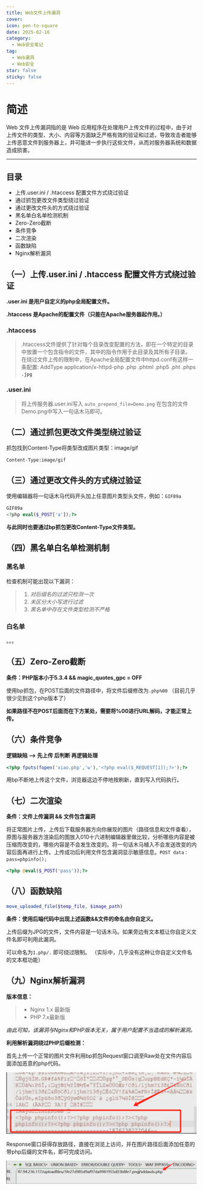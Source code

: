 ```yaml
---
title: Web文件上传漏洞
cover: 
icon: pen-to-square
date: 2025-02-16
category:
  - Web安全笔记
tag:
  - Web漏洞
  - Web安全
star: false
sticky: false
---
```

# 简述

Web 文件上传漏洞指的是 Web 应用程序在处理用户上传文件的过程中，由于对上传文件的类型、大小、内容等方面缺乏严格有效的验证和过滤，导致攻击者能够上传恶意文件到服务器上，并可能进一步执行这些文件，从而对服务器系统和数据造成损害。

---
## 目录
- 上传.user.ini / .htaccess 配置文件方式绕过验证
- 通过抓包更改文件类型绕过验证
- 通过更改文件头的方式绕过验证
- 黑名单白名单检测机制
- Zero-Zero截断
- 条件竞争
- 二次渲染
- 函数缺陷
- Nginx解析漏洞

<!-- more -->

## （一）上传.user.ini / .htaccess 配置文件方式绕过验证

**.user.ini 是用户自定义的php全局配置文件。**

**.htaccess 是Apache的配置文件（只能在Apache服务器起作用。）**

### .htaccess
> .htaccess文件提供了针对每个目录改变配置的方法，即在一个特定的目录中放置一个包含指令的文件，其中的指令作用于此目录及其所有子目录。 在绕过文件上传的限制中，在Apache全局配置文件中httpd.conf有这样一条配置: AddType application/x-httpd-php .php .phtml .php5 .pht .phps **`.jpg`**

### .user.ini
> 将上传服务器.user.ini写入
> `auto_prepend_file=Demo.png`
> 在包含的文件Demo.png中写入一句话木马即可。

## （二）通过抓包更改文件类型绕过验证

抓包找到Content-Type将类型改成图片类型：image/gif

```http
Content-Type:image/gif
```

## （三）通过更改文件头的方式绕过验证

使用编辑器将一句话木马代码开头加上任意图片类型头文件，例如：`GIF89a`
```php
GIF89a
<?php eval($_POST['a']);?>
```
**与此同时也要通过bp抓包更改Content-Type文件类型。**

## （四）黑名单白名单检测机制

### 黑名单

检查机制可能出现以下漏洞：

>1. *对后缀名的过滤只检测一次*
>2. *未区分大小写进行过滤*
>3. *黑名单中存在文件类型检测不严格*

### 白名单

。。。

## （五）Zero-Zero截断

**条件：PHP版本小于5.3.4 && magic_quotes_gpc = OFF**

使用bp抓包，在POST后面的文件路径中，将文件后缀修改为`.php%00` 
（目前几乎很少见到这个php版本了）

**如果路径不在POST后面而在下方某处，需要将%00进行URL解码，才能正常上传。**

## （六）条件竞争

**逻辑缺陷 --> 先上传 后判断 再逻辑处理**

```php
<?php fputs(fopen('xiao.php','w'),'<?php eval($_REQUEST[1]);?>');?>
```
用bp不断地上传这个文件，浏览器这边不停地按刷新，直到写入代码执行。

## （七）二次渲染

**条件：文件上传漏洞 && 文件包含漏洞**

将正常图片上传，上传后下载服务器方向你展现的图片（路径信息和文件查看），原图与服务器方渲染后的图放入010十六进制编辑器里做比较，分析哪些内容是被压缩而改变的，哪些内容是不会发生改变的。将一句话木马植入不会发送改变的内容后面再进行上传。上传成功后利用文件包含漏洞显示敏感信息。`POST data：pass=phpinfo();`

```php
<?php @eval($_POST('pass'));?>
```

## （八）函数缺陷

```php
move_uploaded_file($temp_file, $image_path)
```
**条件：使用后端代码中出现上述函数&&文件的命名由你自定义。**

上传后缀为JPG的文件，文件内容是一句话木马。如果旁边有文本框让你自定义文件名即可利用此漏洞。

可以命名为`1.php/.` 即可绕过限制。
（实际中，几乎没有这种让你自定义文件名的文本框功能）

## （九）Nginx解析漏洞

**版本信息：**
>- Nginx 1.x 最新版
>- PHP 7.x最新版

*由此可知，该漏洞与Nginx和PHP版本无关，属于用户配置不当造成的解析漏洞。*

**利用解析漏洞绕过PHP后缀检测：**

首先上传一个正常的图片文件利用bp抓包Request窗口调至Raw处在文件内容后面添加恶意的php代码。

![1](/assets/images/2025-02-16/t1.png)

Response窗口获得存放路径，直接在浏览上访问，并在图片路径后面添加任意的带php后缀的文件名，即可完成访问。

![2](/assets/images/2025-02-16/t2.png)


